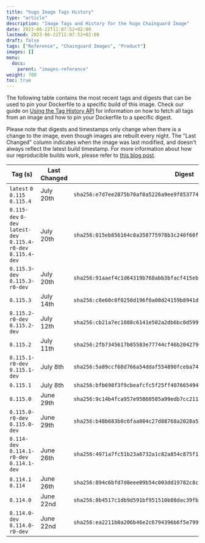 ```yaml
---
title: "hugo Image Tags History"
type: "article"
description: "Image Tags and History for the hugo Chainguard Image"
date: 2023-06-22T11:07:52+02:00
lastmod: 2023-06-22T11:07:52+02:00
draft: false
tags: ["Reference", "Chainguard Images", "Product"]
images: []
menu:
  docs:
    parent: "images-reference"
weight: 700
toc: true
---
```


The following table contains the most recent tags and digests that can be used to pin your Dockerfile to a specific build of this image. Check our guide on [Using the Tag History API](/chainguard/chainguard-images/using-the-tag-history-api/) for information on how to fetch all tags from an image and how to pin your Dockerfile to a specific digest.

Please note that digests and timestamps only change when there is a change to the image, even though images are rebuilt every night. The "Last Changed" column indicates when the image was last modified, and doesn't always reflect the latest build timestamp. For more information about how our reproducible builds work, please refer to [this blog post](https://www.chainguard.dev/unchained/reproducing-chainguards-reproducible-image-builds).

| Tag (s)                                                          | Last Changed | Digest                                                                    |
|------------------------------------------------------------------|--------------|---------------------------------------------------------------------------|
|  `latest` `0` `0.115` `0.115.4`                                  | July 20th    | `sha256:e7d7ee2875b70af0a5226a9ee9f853774e8dc64d16b2cef68f20bd39ae6f5859` |
|  `0.115-dev` `0-dev` `latest-dev` `0.115.4-r0-dev` `0.115.4-dev` | July 20th    | `sha256:015eb856164c8a358775978b3c240f60f9d725a6e813b50ea31f11e53480269e` |
|  `0.115.3-dev` `0.115.3-r0-dev`                                  | July 20th    | `sha256:91aaef4c1d64319b768abb3bfacf415eb5b9eaec7e1ca7395a356bc8f7c0f808` |
|  `0.115.3`                                                       | July 14th    | `sha256:c8e60c8f0258d196f0a00d24159b8941d4dce86a7069ea6ff8876e0ba22216a3` |
|  `0.115.2-r0-dev` `0.115.2-dev`                                  | July 12th    | `sha256:cb21a7ec1088c6141e502a2db6bc0d599c321932c5296ea9d3fbbd912811321a` |
|  `0.115.2`                                                       | July 11th    | `sha256:2fb7345617b05583e77744cf46b204279c7271ab82272fc5799f4c1efd082d57` |
|  `0.115.1-r0-dev` `0.115.1-dev`                                  | July 8th     | `sha256:5a89ccf60d766a54ddaf554890fceba742adc8f64b32ab2c274118153ec2f68c` |
|  `0.115.1`                                                       | July 8th     | `sha256:bfb698f3f9cbeafcfc5f25ff407665494140adab4b8d33f92f517301db901c1f` |
|  `0.115.0`                                                       | June 29th    | `sha256:9c14b4fca957e95860585a99edb7cc211cba8b059b0aecdd763c9cc6a2c5117d` |
|  `0.115.0-r0-dev` `0.115.0-dev`                                  | June 29th    | `sha256:b48b683b0c6faa004c27d88768a2028a552b8282b9bb0e82efee343e70fc139b` |
|  `0.114-dev` `0.114.1-r0-dev` `0.114.1-dev`                      | June 26th    | `sha256:4971a7fc51b23a6732a1c82a854c875f1cc06927daae8752be8db18d18bce7b8` |
|  `0.114.1` `0.114`                                               | June 26th    | `sha256:894c6bfd7d0eee09b54c003dd19782c8c6e87012e32bd685b7bcabc512529354` |
|  `0.114.0`                                                       | June 22nd    | `sha256:8b4517c1db9d591bf951510b08dac39fb2d6abebd529524f6f31879a4c94d076` |
|  `0.114.0-dev` `0.114.0-r0-dev`                                  | June 22nd    | `sha256:ea2211b0a206b46e2c6794396b6f5e7996dbe80383bb781501ec2453aa606d4f` |
